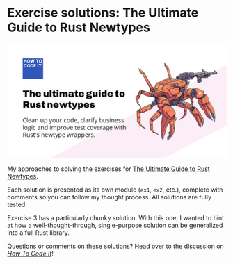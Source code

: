 # Exercise solutions: The Ultimate Guide to Rust Newtypes

![Cover image for "The Ultimate Guide to Rust Newtypes"](public/cover-image.jpg)

My approaches to solving the exercises
for [The Ultimate Guide to Rust Newtypes](http://localhost:3000/articles/ultimate-guide-rust-newtypes#exercises).

Each solution is presented as its own module (`ex1`, `ex2`, etc.), complete with comments so you can follow my thought
process. All solutions are fully tested.

Exercise 3 has a particularly chunky solution. With this one, I wanted to hint at how a well-thought-through,
single-purpose solution can be generalized into a full Rust library.

Questions or comments on these solutions? Head over to [the discussion on _How To Code
It_](http://localhost:3000/articles/ultimate-guide-rust-newtypes#discussion)!